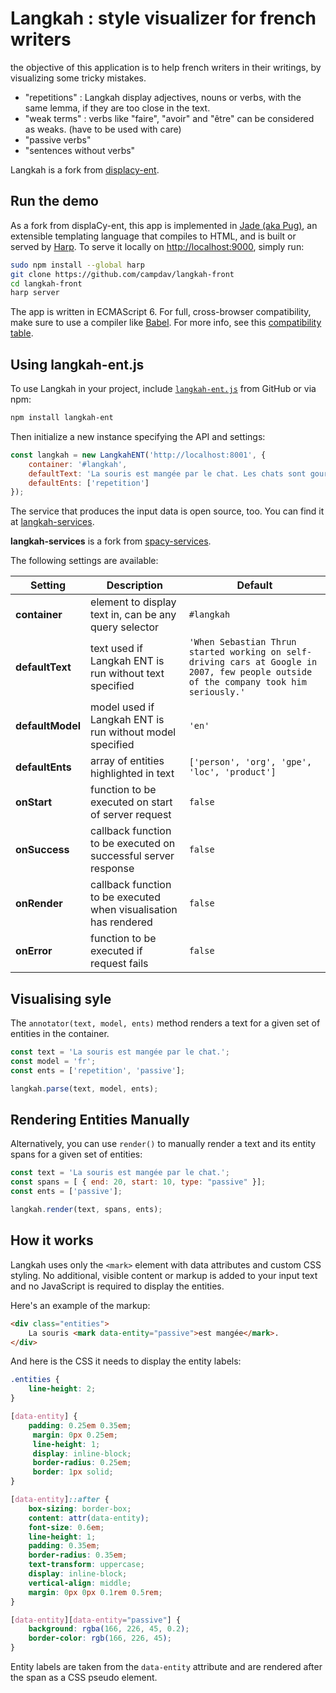 
# Langkah : style visualizer for french writers

the objective of this application is to help french writers in their writings, by visualizing some tricky mistakes.
 - "repetitions" : Langkah display adjectives, nouns or verbs, with the same lemma, if they are too close in the text.
 - "weak terms" : verbs like "faire", "avoir" and "être" can be considered as weaks. (have to be used with care)
 - "passive verbs"
 - "sentences without verbs"

Langkah is a fork from [displacy-ent](https://github.com/explosion/displacy-ent).

## Run the demo

As a fork from displaCy-ent, this app is implemented in [Jade (aka Pug)](https://www.jade-lang.org), an extensible templating language that compiles to HTML, and is built or served by [Harp](https://harpjs.com). To serve it locally on [http://localhost:9000](http://localhost:9000), simply run:

```bash
sudo npm install --global harp
git clone https://github.com/campdav/langkah-front
cd langkah-front
harp server
```

The app is written in ECMAScript 6. For full, cross-browser compatibility, make sure to use a compiler like [Babel](https://github.com/babel/babel). For more info, see this [compatibility table](https://kangax.github.io/compat-table/es6/).

## Using langkah-ent.js

To use Langkah in your project, include [`langkah-ent.js`](assets/js/langkah-ent.js) from GitHub or via npm:

```bash
npm install langkah-ent
```

Then initialize a new instance specifying the API and settings:

```javascript
const langkah = new LangkahENT('http://localhost:8001', {
    container: '#langkah',
    defaultText: 'La souris est mangée par le chat. Les chats sont gourmands.',
    defaultEnts: ['repetition']
});
```

The service that produces the input data is open source, too. You can find it at  [langkah-services](https://github.com/campdav/langkah-services).

**langkah-services** is a fork from [spacy-services](https://github.com/explosion/spacy-services).

The following settings are available:

| Setting | Description | Default |
| --- | --- | --- |
| **container** | element to display text in, can be any query selector | `#langkah` |
| **defaultText** | text used if Langkah ENT is run without text specified | `'When Sebastian Thrun started working on self-driving cars at Google in 2007, few people outside of the company took him seriously.'` |
| **defaultModel** | model used if Langkah ENT is run without model specified | `'en'` |
| **defaultEnts** | array of entities highlighted in text | `['person', 'org', 'gpe', 'loc', 'product']` |
| **onStart** | function to be executed on start of server request | `false` |
| **onSuccess** | callback function to be executed on successful server response | `false` |
| **onRender** | callback function to be executed when visualisation has rendered | `false` |
| **onError** | function to be executed if request fails | `false` |

## Visualising syle

The `annotator(text, model, ents)` method renders a text for a given set of entities in the container.

```javascript
const text = 'La souris est mangée par le chat.';
const model = 'fr';
const ents = ['repetition', 'passive'];

langkah.parse(text, model, ents);
```

## Rendering Entities Manually

Alternatively, you can use `render()` to manually render a text and its entity spans for a given set of entities:

```javascript
const text = 'La souris est mangée par le chat.';
const spans = [ { end: 20, start: 10, type: "passive" }];
const ents = ['passive'];

langkah.render(text, spans, ents);
```
## How it works

Langkah uses only the `<mark>` element with data attributes and custom CSS styling. No additional, visible content or markup is added to your input text and no JavaScript is required to display the entities.

Here's an example of the markup:

```html
<div class="entities">
    La souris <mark data-entity="passive">est mangée</mark>.
</div>
```

And here is the CSS it needs to display the entity labels:

```css
.entities {
    line-height: 2;
}

[data-entity] {
    padding: 0.25em 0.35em;
     margin: 0px 0.25em;
     line-height: 1;
     display: inline-block;
     border-radius: 0.25em;
     border: 1px solid;
}

[data-entity]::after {
    box-sizing: border-box;
    content: attr(data-entity);
    font-size: 0.6em;
    line-height: 1;
    padding: 0.35em;
    border-radius: 0.35em;
    text-transform: uppercase;
    display: inline-block;
    vertical-align: middle;
    margin: 0px 0px 0.1rem 0.5rem;
}

[data-entity][data-entity="passive"] {
    background: rgba(166, 226, 45, 0.2);
    border-color: rgb(166, 226, 45);
}
```

Entity labels are taken from the `data-entity` attribute and are rendered after the span as a CSS pseudo element.
